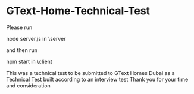 # GText-Home-Technical-Test

Please run

node server.js
in \server

and then run

npm start
in \client

This was a technical test to be submitted to GText Homes Dubai as a Technical Test built according to an interview test Thank you for your time and consideration
